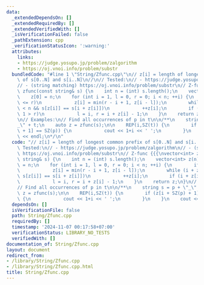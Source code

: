 ```yaml
---
data:
  _extendedDependsOn: []
  _extendedRequiredBy: []
  _extendedVerifiedWith: []
  _isVerificationFailed: false
  _pathExtension: cpp
  _verificationStatusIcon: ':warning:'
  attributes:
    links:
    - https://judge.yosupo.jp/problem/zalgorithm
    - https://oj.vnoi.info/problem/substr
  bundledCode: "#line 1 \"String/Zfunc.cpp\"\n// z[i] = length of longest common prefix\
    \ of s[0..N] and s[i..N]\n//\n// Tested:\n// - https://judge.yosupo.jp/problem/zalgorithm\n\
    // - (string matching) https://oj.vnoi.info/problem/substr\n// Z-func {{{\nvector<int>\
    \ zfunc(const string& s) {\n    int n = (int) s.length();\n    vector<int> z(n);\n\
    \    z[0] = n;\n    for (int i = 1, l = 0, r = 0; i < n; ++i) {\n        if (i\
    \ <= r)\n            z[i] = min(r - i + 1, z[i - l]);\n        while (i + z[i]\
    \ < n && s[z[i]] == s[i + z[i]])\n            ++z[i];\n        if (i + z[i] -\
    \ 1 > r)\n            l = i, r = i + z[i] - 1;\n    }\n    return z;\n}\n// }}}\n\
    \n// Examples:\n// Find all occurrences of p in t\n\n/**\n    string s = p + \"\
    _\" + t;\n    auto z = zfunc(s);\n\n    REP(i,SZ(t)) {\n        if (z[i + SZ(p)\
    \ + 1] == SZ(p)) {\n            cout << 1+i << ' ';\n        }\n    }\n    cout\
    \ << endl;\n*/\n"
  code: "// z[i] = length of longest common prefix of s[0..N] and s[i..N]\n//\n//\
    \ Tested:\n// - https://judge.yosupo.jp/problem/zalgorithm\n// - (string matching)\
    \ https://oj.vnoi.info/problem/substr\n// Z-func {{{\nvector<int> zfunc(const\
    \ string& s) {\n    int n = (int) s.length();\n    vector<int> z(n);\n    z[0]\
    \ = n;\n    for (int i = 1, l = 0, r = 0; i < n; ++i) {\n        if (i <= r)\n\
    \            z[i] = min(r - i + 1, z[i - l]);\n        while (i + z[i] < n &&\
    \ s[z[i]] == s[i + z[i]])\n            ++z[i];\n        if (i + z[i] - 1 > r)\n\
    \            l = i, r = i + z[i] - 1;\n    }\n    return z;\n}\n// }}}\n\n// Examples:\n\
    // Find all occurrences of p in t\n\n/**\n    string s = p + \"_\" + t;\n    auto\
    \ z = zfunc(s);\n\n    REP(i,SZ(t)) {\n        if (z[i + SZ(p) + 1] == SZ(p))\
    \ {\n            cout << 1+i << ' ';\n        }\n    }\n    cout << endl;\n*/"
  dependsOn: []
  isVerificationFile: false
  path: String/Zfunc.cpp
  requiredBy: []
  timestamp: '2024-11-07 00:17:58+07:00'
  verificationStatus: LIBRARY_NO_TESTS
  verifiedWith: []
documentation_of: String/Zfunc.cpp
layout: document
redirect_from:
- /library/String/Zfunc.cpp
- /library/String/Zfunc.cpp.html
title: String/Zfunc.cpp
---
```

